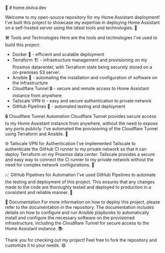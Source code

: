 🏡 # home.dsilva.dev

Welcome to my open-source repository for my Home Assistant deployment! I've built this project to showcase my expertise in deploying Home Assistant on a self-hosted server using the latest tools and technologies. 🚀

🛠️ Tools and Technologies
Here are the tools and technologies I've used to build this project:

- Docker 🐳 - efficient and scalable deployment
- Terraform 🏗️ - infrastructure management and provisioning on my Proxmox datacenter, with Terraform state being securely stored on a on-premises S3 server.
- Ansible 🤖 - automating the installation and configuration of software on the infrastructure
- Cloudflare Tunnel 🔒 - secure and remote access to Home Assistant instance from anywhere
- Tailscale VPN 🌐 - easy and secure authentication to private network
- GitHub Pipelines 🚦 - automated testing and deployment


🔒 Cloudflare Tunnel Automation
Cloudflare Tunnel provides secure access to my Home Assistant instance from anywhere, without the need to expose any ports publicly. I've automated the provisioning of the Cloudflare Tunnel using Terraform and Ansible. 🔨

🌐 Tailscale VPN for Authentication
I've implemented Tailscale to authenticate the GitHub CI runner to my private network so that it can deploy Terraform on my Proxmox data center. Tailscale provides a secure and easy way to connect the CI runner to my private network without the need for complex network configurations. 🔑

📈 GitHub Pipelines for Automation
I've used GitHub Pipelines to automate the testing and deployment of this project. This ensures that any changes made to the code are thoroughly tested and deployed to production in a consistent and reliable manner. 🤖

📖 Documentation
For more information on how to deploy this project, please refer to the documentation in the repository. The documentation includes details on how to configure and run Ansible playbooks to automatically install and configure the necessary software on the provisioned infrastructure, including the Cloudflare Tunnel for secure access to the Home Assistant instance. 📚

Thank you for checking out my project! Feel free to fork the repository and customize it to your needs. 😄

